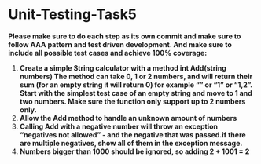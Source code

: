 # Unit-Testing-Task5

**Please make sure to do each step as its own commit and make sure to follow AAA pattern and test driven development. And make sure to include all possible test cases and achieve 100% coverage:**

1. **Create a simple String calculator with a method int Add(string numbers) The method can take 0, 1 or 2 numbers, and will return their sum (for an empty string it will return 0) for example “” or “1” or “1,2”. Start with the simplest test case of an empty string and move to 1 and two numbers. Make sure the function only support up to 2 numbers only.**
2. **Allow the Add method to handle an unknown amount of numbers**
3. **Calling Add with a negative number will throw an exception “negatives not allowed” - and the negative that was passed.if there are multiple negatives, show all of them in the exception message.**
4. **Numbers bigger than 1000 should be ignored, so adding 2 + 1001  = 2**